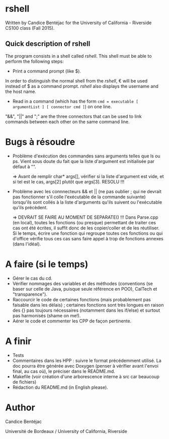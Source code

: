 # rshell
Written by Candice Bentéjac for the University of California - Riverside CS100 class (Fall 2015).

## Quick description of rshell
The program consists in a shell called *_rshell_*. This shell must be able to perform the following steps:
- Print a command prompt (like $).

In order to distinguish the normal shell from the *_rshell_*, € will be used instead of $ as a command prompt. 
*_rshell_* also displays the username and the host name.

- Read in a command (which has the form `cmd = executable [ argumentList ] [ connector cmd ]`) on one line.

"&&", "||" and ";" are the three connectors that can be used to link commands between each other on the same command line.


# Bugs à résoudre
- Problème d'exécution des commandes sans arguments telles que ls ou ps. Vient sous doute du fait que la liste d'argument est initialisée par défaut à "". 

	=> Avant de remplir char\* args[], vérifier si la liste d'argument est vide, et si tel est le cas, args[2] plutôt que args[3].
	RESOLU !!!
- Problème avec les connnecteurs && et || (ne pas oublier ; qui ne devrait pas fonctionner s'il colle l'exécutable de la commande suivante) lorsqu'ils sont collés à la liste d'arguments qu'ils suivent ou l'exécutable qu'ils précèdent.

	=> DEVRAIT SE FAIRE AU MOMENT DE SEPARATE() !!! Dans Parse.cpp (en local), toutes les fonctions (ou presque) permettant de traiter ces cas ont été écrites, il suffit donc de les copier/coller et de les réutiliser. Si le temps, écrire une fonction qui regroupe toutes ces fonctions ou qui d'office vérifie tous ces cas sans faire appel à trop de fonctions annexes (dans l'idéal).

# A faire (si le temps)
- Gérer le cas du cd.
- Vérifier nommages des variables et des méthodes (conventions (se baser sur celle de Java, puisque seule référence en POO), CalTech et "transparence").
- Raccourcir le code de certaines fonctions (mais probablement pas faisable dans les délais) ; certaines fonctions sont très longues en raison des {} pas toujours nécessaires (notamment dans les if/else) et surtout pas harmonisés (shame on me!).
- Aérer le code et commenter les CPP de façon pertinente.

# A finir 
- Tests
- Commentaires dans les HPP : suivre le format précédemment utilisé. La doc pourra être générée avec Doxygen (penser à vérifier avant l'envoi final, au cas où), le préciser dans le README.md.
- Makefile (voir création d'une arborescence interne à src car beaucoup de fichiers)
- Rédaction du README.md (in English please).

# Author
Candice Bentéjac

Université de Bordeaux / University of California, Riverside
